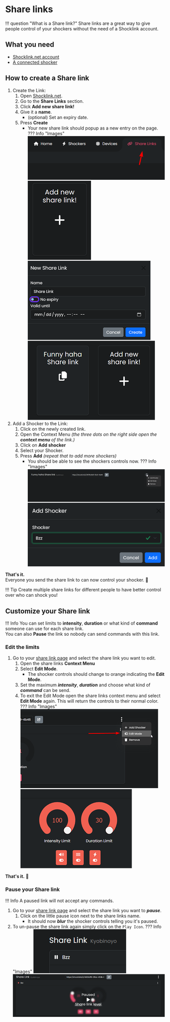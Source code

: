 # Share links

!!! question "What is a Share link?"
    Share links are a great way to give people control of your shockers without the need of a Shocklink account.  

## What you need

- [Shocklink.net account](https://shocklink.net/)
- [A connected shocker](openshock-first-setup.md)

## How to create a Share link

1. Create the Link:
    1. Open [Shocklink.net](https://shocklink.net/).
    2. Go to the **Share Links** section.  
    3. Click **Add new share link!**
    4. Give it a **name**.
        - (optional) Set an expiry date.
    5. Press **Create**
        - Your new share link should popup as a new entry on the page.
    ??? Info "Images"
        ![Image "Image"](../static/guides/how-to-sharelinks/findshocklinks.png)  
        ![Image "Image"](../static/guides/how-to-sharelinks/addnewsharelink.png)  
        ![Image "Image"](../static/guides/how-to-sharelinks/createshocklink.png)  
        ![Image "Image"](../static/guides/how-to-sharelinks/sharelinkcreated.png)  
2. Add a Shocker to the Link:
    1. Click on the newly created link.
    2. Open the Context Menu *(the three dots on the right side open the **context menu** of the link.)*
    3. Click on **Add shocker**
    4. Select your Shocker.
    5. Press **Add** *(repeat that to add more shockers)*
        - You should be able to see the shockers controls now.
    ??? Info "Images"
        ![Image "Image"](../static/guides/how-to-sharelinks/addshockertosharelink.png)  
        ![Image "Image"](../static/guides/how-to-sharelinks/addshockertosharelink2.png)  

**That's it.**  
Everyone you send the share link to can now control your shocker. 🎉

!!! Tip
    Create multiple share links for different people to have better control over who can shock you!

## Customize your Share link

!!! Info
    You can set limits to **intensity**, **duration** or what kind of **command** someone can use for each share link.  
    You can also **Pause** the link so nobody can send commands with this link.  

### Edit the limits  

1. Go to your [share link page](https://shocklink.net/#/dashboard/shares/links) and select the share link you want to edit.
    1. Open the share links **Context Menu**
    2. Select **Edit Mode**.
        - The shocker controls should change to orange indicating the **Edit Mode**.
    3. Set the maximum ***intensity***, ***duration*** and choose what kind of ***command*** can be send.
    4. To exit the Edit Mode open the share links context menu and select **Edit Mode** again. This will return the controls to their normal color.
    ??? Info "Images"
        ![Image "Image"](../static/guides/how-to-sharelinks/editlinkllimits.png)
        ![Image "Image"](../static/guides/how-to-sharelinks/editinterface.png)

**That's it.** 🎉

### Pause your Share link

!!! Info
    A paused link will not accept any commands.  

1. Go to your [share link page](https://shocklink.net/#/dashboard/shares/links) and select the share link you want to ***pause***.
    1. Click on the little pause icon next to the share links name.  
        - It should now ***blur*** the shocker controls telling you it's paused.
2. To un-pause the share link again simply click on the ``Play Icon``.
??? Info "Images"
    ![Image "Image"](../static/guides/how-to-sharelinks/pauseshocker.png)
    ![Image "Image"](../static/guides/how-to-sharelinks/pausedlink.png)  
